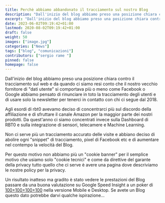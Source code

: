 ```yaml
---
title: Perchè abbiamo abbandonato il tracciamento sul nostro Blog
description: "Dall'inizio del blog abbiamo preso una posizione chiara contro il tracciamento sul web e da quando ci siamo resi conto che il nostro vecchio fornitore di dati utente si comportava più o meno come Facebook o Google abbiamo pensato di rinunciare in toto la tracciamento degli utenti e di usare solo la newsletter per tenerci in contatto con chi ci segue dal 2018."
excerpt: "Dall'inizio del blog abbiamo preso una posizione chiara contro il tracciamento sul web e da quando ci siamo resi conto che il nostro vecchio fornitore di dati utente si comportava più o meno come Facebook o Google abbiamo pensato di rinunciare in toto la tracciamento degli utenti e di usare solo la newsletter per tenerci in contatto con chi ci segue dal 2018."
date: 2023-06-02T09:19:42+01:00
lastmod: 2020-08-02T09:19:42+01:00
draft: false
weight: 50
images: ["image.jpg"]
categories: ["News"]
tags: ["blog", "comunicazioni"]
contributors: ["sergio rame "]
pinned: false
homepage: false
---
```


Dall'inizio del blog abbiamo preso una posizione chiara contro il tracciamento sul web e da quando ci siamo resi conto che il nostro vecchio fornitore di "dati utente" si comportava più o meno come Facebook o Google abbiamo pensato di rinunciare in toto la tracciamento degli utenti e di usare solo la newsletter per tenerci in contatto con chi ci segue dal 2018.

Agli esordi di rbt0 avevamo deciso di concentrarci più sul discordo della affiliazione e di sfruttare il canale Amazon per la maggior parte dei nostri prodotti. Da quest'anno ci siamo concentrati invece sulla Dashboard di RBT0 e sulla integrazione di sensori, telecamere e Machine Learning.

Non ci serve più un tracciamento accurato delle visite e abbiano deciso di abolire ogni "snippet" di tracciamento, pixel di Facebook etc e di aumentare nel contempo la velocità del Blog.


Per questo motivo non abbiamo più un "cookie banner" per il semplice motivo che usiamo solo "cookie tecnici" e come da direttive del garante della privacy tutto quello che ci serve è avere una pagina dove descriviamo le nostre policy per la privacy.


Un risultato inatteso ma gradito è stato vedere le prestazioni del Blog passare da una buona valutazione su Google Speed Insight a un poker di [100+100+100+100](https://pagespeed.web.dev/analysis/https-www-robotdazero-it/y2yp1eooyr?form_factor=mobile) nella versione Mobile e Desktop. Se avete un Blog questo dato potrebbe darvi qualche ispirazione...
